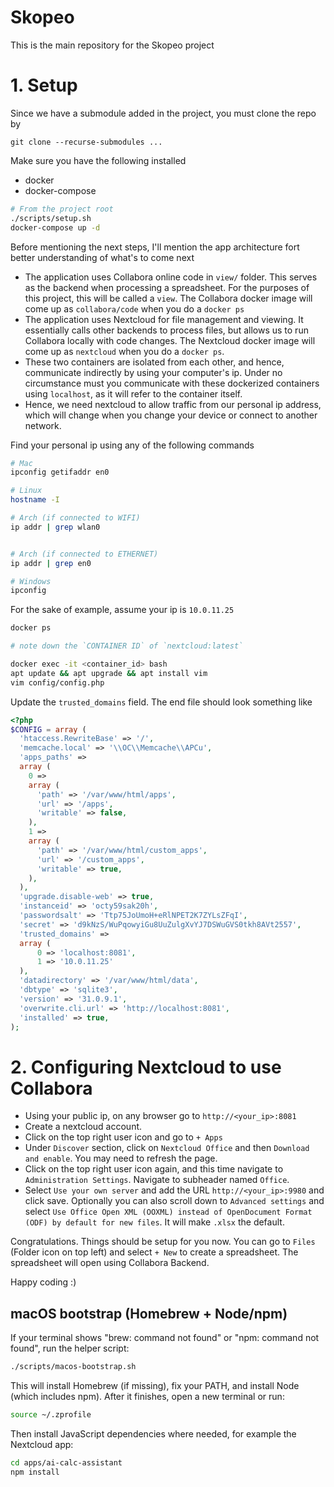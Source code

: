 # Skopeo

This is the main repository for the Skopeo project

# 1. Setup 

Since we have a submodule added in the project, you must clone the repo by

```
git clone --recurse-submodules ...
```

Make sure you have the following installed 
- docker
- docker-compose

```bash
# From the project root
./scripts/setup.sh
docker-compose up -d
```

Before mentioning the next steps, I'll mention the app architecture fort better understanding of what's to come next
- The application uses Collabora online code in `view/` folder. This serves as the backend when processing a spreadsheet. For the purposes of this project, this will be called a `view`. The Collabora docker image will come up as `collabora/code` when you do a `docker ps`
- The application uses Nextcloud for file management and viewing. It essentially calls other backends to process files, but allows us to run Collabora locally with code changes. The Nextcloud docker image will come up as `nextcloud` when you do a `docker ps`.
- These two containers are isolated from each other, and hence, communicate indirectly by using your computer's ip. Under no circumstance must you communicate with these dockerized containers using `localhost`, as it will refer to the container itself.
- Hence, we need nextcloud to allow traffic from our personal ip address, which will change when you change your device or connect to another network.


Find your personal ip using any of the following commands

```bash
# Mac
ipconfig getifaddr en0

# Linux 
hostname -I

# Arch (if connected to WIFI)
ip addr | grep wlan0 


# Arch (if connected to ETHERNET)
ip addr | grep en0

# Windows
ipconfig
```

For the sake of example, assume your ip is `10.0.11.25`

```bash
docker ps

# note down the `CONTAINER ID` of `nextcloud:latest`

docker exec -it <container_id> bash
apt update && apt upgrade && apt install vim
vim config/config.php
```

Update the `trusted_domains` field. The end file should look something like 

```php
<?php
$CONFIG = array (
  'htaccess.RewriteBase' => '/',
  'memcache.local' => '\\OC\\Memcache\\APCu',
  'apps_paths' =>
  array (
    0 =>
    array (
      'path' => '/var/www/html/apps',
      'url' => '/apps',
      'writable' => false,
    ),
    1 =>
    array (
      'path' => '/var/www/html/custom_apps',
      'url' => '/custom_apps',
      'writable' => true,
    ),
  ),
  'upgrade.disable-web' => true,
  'instanceid' => 'octy59sak20h',
  'passwordsalt' => 'Ttp75JoUmoH+eRlNPET2K7ZYLsZFqI',
  'secret' => 'd9kNzS/WuPqowyiGu8UuZulgXvYJ7DSWuGVS0tkh8AVt2557',
  'trusted_domains' =>
  array (
	  0 => 'localhost:8081',
	  1 => '10.0.11.25'
  ),
  'datadirectory' => '/var/www/html/data',
  'dbtype' => 'sqlite3',
  'version' => '31.0.9.1',
  'overwrite.cli.url' => 'http://localhost:8081',
  'installed' => true,
);
```

# 2. Configuring Nextcloud to use Collabora

- Using your public ip, on any browser go to `http://<your_ip>:8081`
- Create a nextcloud account.
- Click on the top right user icon and go to `+ Apps`
- Under `Discover` section, click on `Nextcloud Office` and then `Download and enable`. You may need to refresh the page.
- Click on the top right user icon again, and this time navigate to `Administration Settings`. Navigate to subheader named `Office`.
- Select `Use your own server` and add the URL `http://<your_ip>:9980` and click save. Optionally you can also scroll down to `Advanced settings` and select `Use Office Open XML (OOXML) instead of OpenDocument Format (ODF) by default for new files`. It will make `.xlsx` the default.

Congratulations. Things should be setup for you now. You can go to `Files` (Folder icon on top left) and select `+ New` to create a spreadsheet. The spreadsheet will open using Collabora Backend.

Happy coding :)

## macOS bootstrap (Homebrew + Node/npm)

If your terminal shows "brew: command not found" or "npm: command not found", run the helper script:

```zsh
./scripts/macos-bootstrap.sh
```

This will install Homebrew (if missing), fix your PATH, and install Node (which includes npm). After it finishes, open a new terminal or run:

```zsh
source ~/.zprofile
```

Then install JavaScript dependencies where needed, for example the Nextcloud app:

```zsh
cd apps/ai-calc-assistant
npm install
```